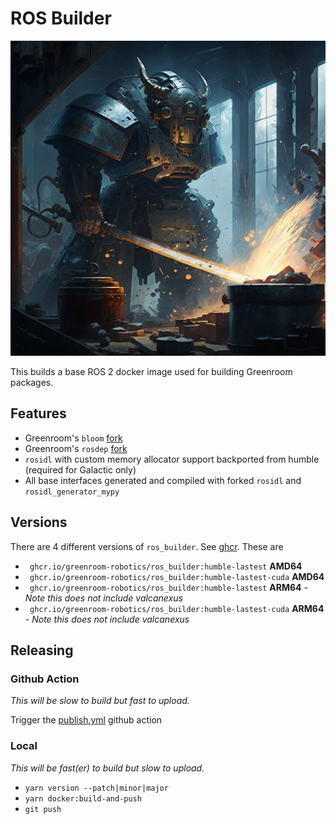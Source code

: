 # ROS Builder

![image](docs/static/ros_builder.png)

This builds a base ROS 2 docker image used for building Greenroom packages.

## Features 
* Greenroom's `bloom` [fork](https://github.com/Greenroom-Robotics/bloom/)
* Greenroom's `rosdep` [fork](https://github.com/Greenroom-Robotics/rosdep/)
* `rosidl` with custom memory allocator support backported from humble (required for Galactic only)
* All base interfaces generated and compiled with forked `rosidl` and `rosidl_generator_mypy`

## Versions

There are 4 different versions of `ros_builder`. See [ghcr](https://github.com/Greenroom-Robotics/ros_builder/pkgs/container/ros_builder). These are

* ` ghcr.io/greenroom-robotics/ros_builder:humble-lastest` **AMD64**
* ` ghcr.io/greenroom-robotics/ros_builder:humble-lastest-cuda` **AMD64**
* ` ghcr.io/greenroom-robotics/ros_builder:humble-lastest` **ARM64** - *Note this does not include valcanexus*
* ` ghcr.io/greenroom-robotics/ros_builder:humble-lastest-cuda` **ARM64** - *Note this does not include valcanexus*

## Releasing

### Github Action

*This will be slow to build but fast to upload.*

Trigger the [publish.yml](./.github/workflows/publish.yml) github action

### Local

*This will be fast(er) to build but slow to upload.*

* `yarn version --patch|minor|major`
* `yarn docker:build-and-push`
* `git push`
